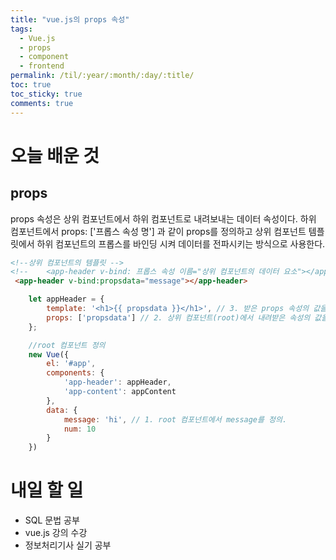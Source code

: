 ```yaml
---
title: "vue.js의 props 속성"
tags:
  - Vue.js
  - props
  - component
  - frontend
permalink: /til/:year/:month/:day/:title/
toc: true
toc_sticky: true
comments: true
---
```

# 오늘 배운 것 
## props
props 속성은 상위 컴포넌트에서 하위 컴포넌트로 내려보내는 데이터 속성이다.
하위 컴포넌트에서 props: ['프롭스 속성 명'] 과 같이 props를 정의하고 상위 컴포넌트 템플릿에서 하위 컴포넌트의 프롭스를 바인딩 시켜 데이터를 전파시키는 방식으로 사용한다.
```html
<!--상위 컴포넌트의 템플릿 -->
<!--    <app-header v-bind: 프롭스 속성 이름="상위 컴포넌트의 데이터 요소"></app-header>-->
 <app-header v-bind:propsdata="message"></app-header>
```

```javascript
    let appHeader = {
        template: '<h1>{{ propsdata }}</h1>', // 3. 받은 props 속성의 값을 바인딩시켜 화면에 나타냄.
        props: ['propsdata'] // 2. 상위 컴포넌트(root)에서 내려받은 속성의 값을 propsdata로 받음.
    };

    //root 컴포넌트 정의
    new Vue({
        el: '#app',
        components: {
            'app-header': appHeader,
            'app-content': appContent
        },
        data: {
            message: 'hi', // 1. root 컴포넌트에서 message를 정의.
            num: 10
        }
    })
```


# 내일 할 일
- SQL 문법 공부
- vue.js 강의 수강
- 정보처리기사 실기 공부